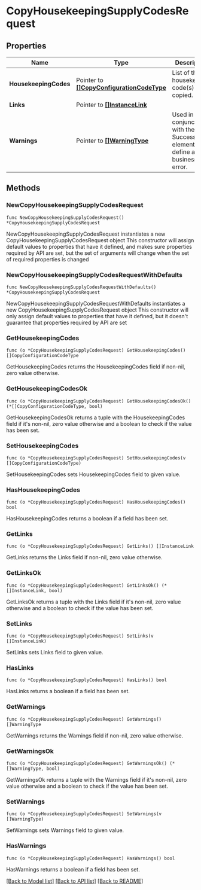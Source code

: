 # CopyHousekeepingSupplyCodesRequest

## Properties

Name | Type | Description | Notes
------------ | ------------- | ------------- | -------------
**HousekeepingCodes** | Pointer to [**[]CopyConfigurationCodeType**](CopyConfigurationCodeType.md) | List of the housekeeping code(s) to be copied. | [optional] 
**Links** | Pointer to [**[]InstanceLink**](InstanceLink.md) |  | [optional] 
**Warnings** | Pointer to [**[]WarningType**](WarningType.md) | Used in conjunction with the Success element to define a business error. | [optional] 

## Methods

### NewCopyHousekeepingSupplyCodesRequest

`func NewCopyHousekeepingSupplyCodesRequest() *CopyHousekeepingSupplyCodesRequest`

NewCopyHousekeepingSupplyCodesRequest instantiates a new CopyHousekeepingSupplyCodesRequest object
This constructor will assign default values to properties that have it defined,
and makes sure properties required by API are set, but the set of arguments
will change when the set of required properties is changed

### NewCopyHousekeepingSupplyCodesRequestWithDefaults

`func NewCopyHousekeepingSupplyCodesRequestWithDefaults() *CopyHousekeepingSupplyCodesRequest`

NewCopyHousekeepingSupplyCodesRequestWithDefaults instantiates a new CopyHousekeepingSupplyCodesRequest object
This constructor will only assign default values to properties that have it defined,
but it doesn't guarantee that properties required by API are set

### GetHousekeepingCodes

`func (o *CopyHousekeepingSupplyCodesRequest) GetHousekeepingCodes() []CopyConfigurationCodeType`

GetHousekeepingCodes returns the HousekeepingCodes field if non-nil, zero value otherwise.

### GetHousekeepingCodesOk

`func (o *CopyHousekeepingSupplyCodesRequest) GetHousekeepingCodesOk() (*[]CopyConfigurationCodeType, bool)`

GetHousekeepingCodesOk returns a tuple with the HousekeepingCodes field if it's non-nil, zero value otherwise
and a boolean to check if the value has been set.

### SetHousekeepingCodes

`func (o *CopyHousekeepingSupplyCodesRequest) SetHousekeepingCodes(v []CopyConfigurationCodeType)`

SetHousekeepingCodes sets HousekeepingCodes field to given value.

### HasHousekeepingCodes

`func (o *CopyHousekeepingSupplyCodesRequest) HasHousekeepingCodes() bool`

HasHousekeepingCodes returns a boolean if a field has been set.

### GetLinks

`func (o *CopyHousekeepingSupplyCodesRequest) GetLinks() []InstanceLink`

GetLinks returns the Links field if non-nil, zero value otherwise.

### GetLinksOk

`func (o *CopyHousekeepingSupplyCodesRequest) GetLinksOk() (*[]InstanceLink, bool)`

GetLinksOk returns a tuple with the Links field if it's non-nil, zero value otherwise
and a boolean to check if the value has been set.

### SetLinks

`func (o *CopyHousekeepingSupplyCodesRequest) SetLinks(v []InstanceLink)`

SetLinks sets Links field to given value.

### HasLinks

`func (o *CopyHousekeepingSupplyCodesRequest) HasLinks() bool`

HasLinks returns a boolean if a field has been set.

### GetWarnings

`func (o *CopyHousekeepingSupplyCodesRequest) GetWarnings() []WarningType`

GetWarnings returns the Warnings field if non-nil, zero value otherwise.

### GetWarningsOk

`func (o *CopyHousekeepingSupplyCodesRequest) GetWarningsOk() (*[]WarningType, bool)`

GetWarningsOk returns a tuple with the Warnings field if it's non-nil, zero value otherwise
and a boolean to check if the value has been set.

### SetWarnings

`func (o *CopyHousekeepingSupplyCodesRequest) SetWarnings(v []WarningType)`

SetWarnings sets Warnings field to given value.

### HasWarnings

`func (o *CopyHousekeepingSupplyCodesRequest) HasWarnings() bool`

HasWarnings returns a boolean if a field has been set.


[[Back to Model list]](../README.md#documentation-for-models) [[Back to API list]](../README.md#documentation-for-api-endpoints) [[Back to README]](../README.md)


